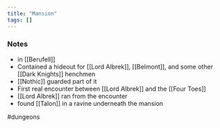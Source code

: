 ```yaml
---
title: "Mansion"
tags: []
---
```


### Notes

- in [[Berufell]]
- Contained a hideout for [[Lord Albrek]], [[Belmont]], and some other [[Dark Knights]] henchmen
- [[Nothic]] guarded part of it
- First real encounter between [[Lord Albrek]] and the [[Four Toes]]
- [[Lord Albrek]] ran from the encounter
- found [[Talon]] in a ravine underneath the mansion

#dungeons 